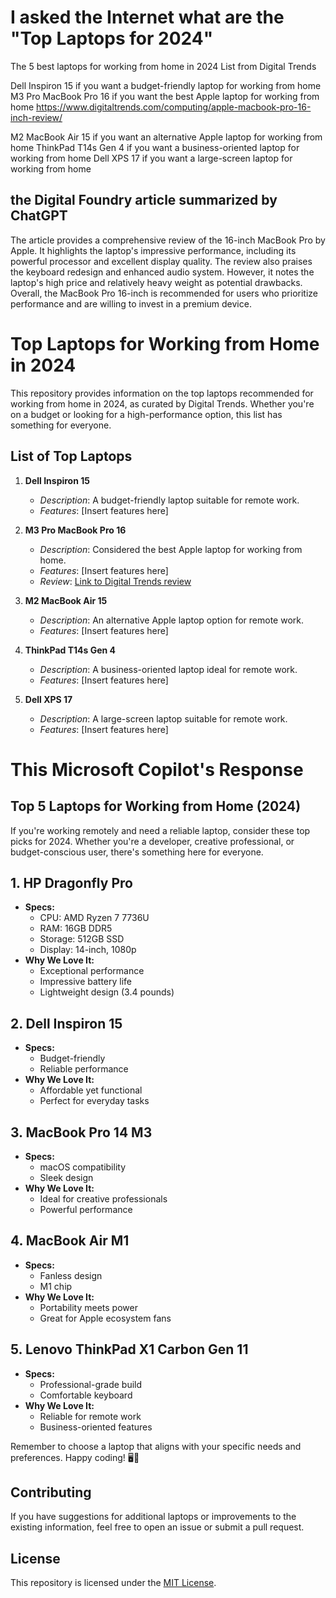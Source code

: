 # I asked the Internet what are the "Top Laptops for 2024"
The 5 best laptops for working from home in 2024
List from Digital Trends

Dell Inspiron 15 if you want a budget-friendly laptop for working from home
M3 Pro MacBook Pro 16 if you want the best Apple laptop for working from home
https://www.digitaltrends.com/computing/apple-macbook-pro-16-inch-review/

M2 MacBook Air 15 if you want an alternative Apple laptop for working from home
ThinkPad T14s Gen 4 if you want a business-oriented laptop for working from home
Dell XPS 17 if you want a large-screen laptop for working from home


## the Digital Foundry article summarized by ChatGPT
The article provides a comprehensive review of the 16-inch MacBook Pro by Apple. It highlights the laptop's impressive performance, including its powerful processor and excellent display quality. The review also praises the keyboard redesign and enhanced audio system. However, it notes the laptop's high price and relatively heavy weight as potential drawbacks. Overall, the MacBook Pro 16-inch is recommended for users who prioritize performance and are willing to invest in a premium device.

# Top Laptops for Working from Home in 2024

This repository provides information on the top laptops recommended for working from home in 2024, as curated by Digital Trends. Whether you're on a budget or looking for a high-performance option, this list has something for everyone.

## List of Top Laptops

1. **Dell Inspiron 15**
   - *Description*: A budget-friendly laptop suitable for remote work.
   - *Features*: [Insert features here]

2. **M3 Pro MacBook Pro 16**
   - *Description*: Considered the best Apple laptop for working from home.
   - *Features*: [Insert features here]
   - *Review*: [Link to Digital Trends review](https://www.digitaltrends.com/computing/apple-macbook-pro-16-inch-review/)

3. **M2 MacBook Air 15**
   - *Description*: An alternative Apple laptop option for remote work.
   - *Features*: [Insert features here]

4. **ThinkPad T14s Gen 4**
   - *Description*: A business-oriented laptop ideal for remote work.
   - *Features*: [Insert features here]

5. **Dell XPS 17**
   - *Description*: A large-screen laptop suitable for remote work.
   - *Features*: [Insert features here]

# This Microsoft Copilot's Response
## Top 5 Laptops for Working from Home (2024)

If you're working remotely and need a reliable laptop, consider these top picks for 2024. Whether you're a developer, creative professional, or budget-conscious user, there's something here for everyone.

## 1. HP Dragonfly Pro
- **Specs:**
  - CPU: AMD Ryzen 7 7736U
  - RAM: 16GB DDR5
  - Storage: 512GB SSD
  - Display: 14-inch, 1080p
- **Why We Love It:**
  - Exceptional performance
  - Impressive battery life
  - Lightweight design (3.4 pounds)

## 2. Dell Inspiron 15
- **Specs:**
  - Budget-friendly
  - Reliable performance
- **Why We Love It:**
  - Affordable yet functional
  - Perfect for everyday tasks

## 3. MacBook Pro 14 M3
- **Specs:**
  - macOS compatibility
  - Sleek design
- **Why We Love It:**
  - Ideal for creative professionals
  - Powerful performance

## 4. MacBook Air M1
- **Specs:**
  - Fanless design
  - M1 chip
- **Why We Love It:**
  - Portability meets power
  - Great for Apple ecosystem fans

## 5. Lenovo ThinkPad X1 Carbon Gen 11
- **Specs:**
  - Professional-grade build
  - Comfortable keyboard
- **Why We Love It:**
  - Reliable for remote work
  - Business-oriented features

Remember to choose a laptop that aligns with your specific needs and preferences. Happy coding! 🖥️💼



## Contributing

If you have suggestions for additional laptops or improvements to the existing information, feel free to open an issue or submit a pull request.


## License

This repository is licensed under the [MIT License](LICENSE).
